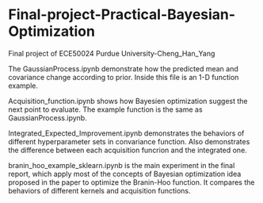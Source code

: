 # Final-project-Practical-Bayesian-Optimization
Final project of ECE50024 Purdue University-Cheng_Han_Yang

The GaussianProcess.ipynb demonstrate how the predicted mean and covariance change according to prior. 
Inside this file is an 1-D function example.

Acquisition_function.ipynb shows how Bayesien optimization suggest the next point to evaluate. 
The example function is the same as  GaussianProcess.ipynb.

Integrated_Expected_Improvement.ipynb demonstrates the behaviors of different hyperparameter sets in convariance function.
Also demonstrates the difference between each acquisition funcrion and the integrated one.

branin_hoo_example_sklearn.ipynb is the main experiment in the final report, which apply most of the concepts of Bayesian optimization
idea proposed in the paper to optimize the Branin-Hoo function. It compares the behaviors of different kernels and acquisition functions.
